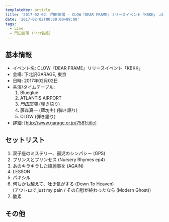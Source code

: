 ```yaml
---
templateKey: article
title: '2017-02-02: 門田匡陽 - CLOW『DEAR FRAME』リリースイベント「KBKK」 at 下北沢GARAGE'
date: '2017-02-02T00:00:00+09:00'
tags:
  - Live
  - 門田匡陽 (ソロ名義)
---
```

## 基本情報

* イベント名: CLOW『DEAR FRAME』リリースイベント「KBKK」
* 会場: 下北沢GARAGE, 東京
* 日時: 2017年02月02日
* 共演/タイムテーブル:
  1. Blueglue
  1. ATLANTIS AIRPORT
  1. *門田匡陽* (弾き語り)
  1. 藤森真一 (藍坊主) (弾き語り)
  1. CLOW (弾き語り)
* 詳細: [http://www.garage.or.jp/7581:title]

## セットリスト

1. 双子座のミステリー、孤児のシンパシー (GPS)
1. プリンスとプリンセス (Nursery Rhymes ep4)
1. あのキラキラした綺麗事を (AGAIN)
1. LESSON
1. パキシル
1. 何もかも越えて、吐き気がする (Down To Heaven)<br>
   (アウトロで just my pain / その自慰が終わったなら (Modern Ghost))
1. 酸素

## その他

<!-- * スタッフブログのライブレポート: [:title] -->
